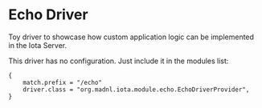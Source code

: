 Echo Driver
===========

Toy driver to showcase how custom application logic can be implemented in the Iota Server.

This driver has no configuration. Just include it in the modules list:

```
{
    match.prefix = "/echo"
    driver.class = "org.madnl.iota.module.echo.EchoDriverProvider",
}
```